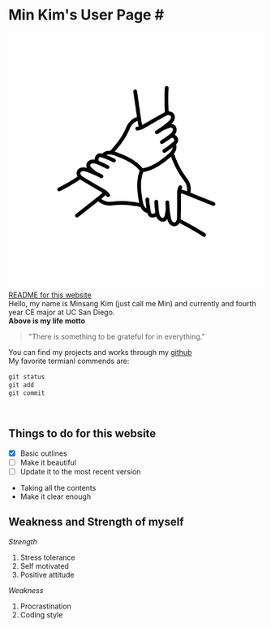# Min Kim's User Page # <br>
![Cooperation](cooperation.png) <br>
[README for this website](README.md) <br>
Hello, my name is Minsang Kim (just call me Min) and currently and fourth year CE major at UC San Diego. <br>
**Above is my life motto**
> "There is something to be grateful for in everything." <br>

You can find my projects and works through my [github](https://github.com/minsang011) <br>
My favorite termianl commends are:
```
git status
git add
git commit
```
<br>

## Things to do for this website ##

- [x] Basic outlines
- [ ] Make it beautiful
- [ ] Update it to the most recent version

* Taking all the contents
* Make it clear enough

## Weakness and Strength of myself ##
_Strength_
1. Stress tolerance
2. Self motivated
3. Positive attitude

_Weakness_
1. Procrastination
2. Coding style

